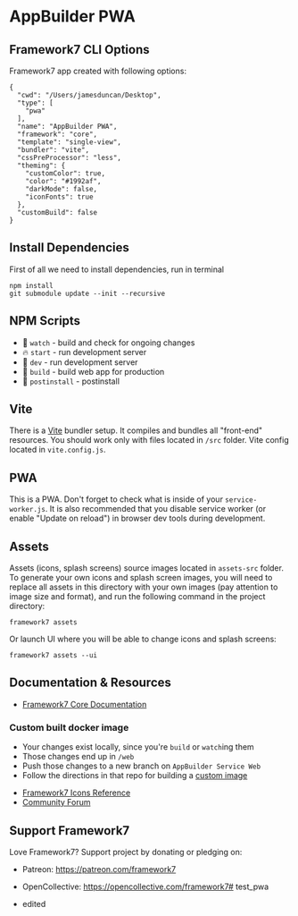 # AppBuilder PWA

## Framework7 CLI Options

Framework7 app created with following options:

```
{
  "cwd": "/Users/jamesduncan/Desktop",
  "type": [
    "pwa"
  ],
  "name": "AppBuilder PWA",
  "framework": "core",
  "template": "single-view",
  "bundler": "vite",
  "cssPreProcessor": "less",
  "theming": {
    "customColor": true,
    "color": "#1992af",
    "darkMode": false,
    "iconFonts": true
  },
  "customBuild": false
}
```

## Install Dependencies

First of all we need to install dependencies, run in terminal
```
npm install
git submodule update --init --recursive
```

## NPM Scripts

* 🔨 `watch` - build and check for ongoing changes
* 🔥 `start` - run development server
* 🔧 `dev` - run development server
* 🔧 `build` - build web app for production
* 🔧 `postinstall` - postinstall

## Vite

There is a [Vite](https://vitejs.dev) bundler setup. It compiles and bundles all "front-end" resources. You should work only with files located in `/src` folder. Vite config located in `vite.config.js`.

## PWA

This is a PWA. Don't forget to check what is inside of your `service-worker.js`. It is also recommended that you disable service worker (or enable "Update on reload") in browser dev tools during development.
## Assets

Assets (icons, splash screens) source images located in `assets-src` folder. To generate your own icons and splash screen images, you will need to replace all assets in this directory with your own images (pay attention to image size and format), and run the following command in the project directory:

```
framework7 assets
```

Or launch UI where you will be able to change icons and splash screens:

```
framework7 assets --ui
```



## Documentation & Resources

* [Framework7 Core Documentation](https://framework7.io/docs/)

### Custom built docker image
 - Your changes exist locally, since you're `build` or `watch`ing them
 - Those changes end up in `/web`
 - Push those changes to a new branch on `AppBuilder Service Web`
 - Follow the directions in that repo for building a [custom image](https://github.com/digi-serve/ab_service_web/actions/workflows/docker-build-custom.yml)

* [Framework7 Icons Reference](https://framework7.io/icons/)
* [Community Forum](https://forum.framework7.io)

## Support Framework7

Love Framework7? Support project by donating or pledging on:
- Patreon: https://patreon.com/framework7
- OpenCollective: https://opencollective.com/framework7# test_pwa

- edited
